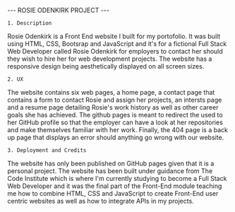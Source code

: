 --- ROSIE ODENKIRK PROJECT ---

    1. Description

Rosie Odenkirk is a Front End website I built for my portofolio. It was built using HTML, CSS, Bootsrap and JavaScript and it's for a fictional Full Stack Web Developer
called Rosie Odenkirk for employers to contact her should they wish to hire her for web development projects. The website has a responsive design being aesthetically displayed
on all screen sizes.

    2. UX
    
The website contains six web pages, a home page, a contact page that contains a form to contact Rosie and assign her projects, an intersts page and a resume page detailing Rosie's work history
as well as other career goals she has achieved. The github pages is meant to redirect the used to her GitHub profile so that the employer can have a look at her repositories and make
themselves familiar with her work. Finally, the 404 page is a back up page that displays an error should anything go wrong with our website.

    3. Deployment and Credits
    
The website has only been published on GitHub pages given that it is a personal project.
The website has been built under guidance from The Code Institute which is where I'm currently studying to become a Full Stack Web Developer and it was the final part of the Front-End
module teaching me how to combine HTML, CSS and JavaScript to create Front-End user centric websites as well as how to integrate APIs in my projects.

  
